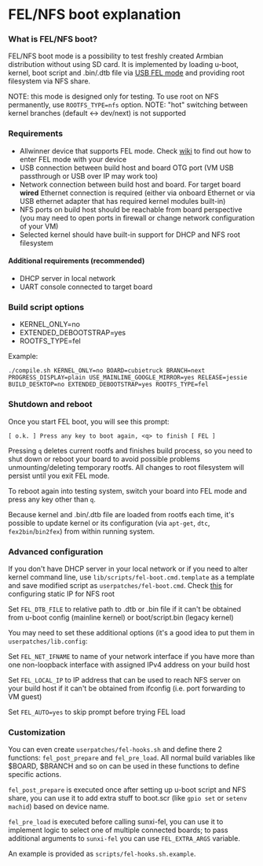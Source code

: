 # FEL/NFS boot explanation

### What is FEL/NFS boot?

FEL/NFS boot mode is a possibility to test freshly created Armbian distribution without using SD card. It is implemented by loading u-boot, kernel, boot script and .bin/.dtb file via [USB FEL mode](https://linux-sunxi.org/FEL/USBBoot) and providing root filesystem via NFS share.

NOTE: this mode is designed only for testing. To use root on NFS permanently, use `ROOTFS_TYPE=nfs` option.
NOTE: "hot" switching between kernel branches (default <-> dev/next) is not supported

### Requirements

- Allwinner device that supports FEL mode. Check [wiki](https://linux-sunxi.org/FEL) to find out how to enter FEL mode with your device
- USB connection between build host and board OTG port (VM USB passthrough or USB over IP may work too)
- Network connection between build host and board. For target board **wired** Ethernet connection is required (either via onboard Ethernet or via USB ethernet adapter that has required kernel modules built-in)
- NFS ports on build host should be reachable from board perspective (you may need to open ports in firewall or change network configuration of your VM)
- Selected kernel should have built-in support for DHCP and NFS root filesystem

#### Additional requirements (recommended)

- DHCP server in local network
- UART console connected to target board

### Build script options

- KERNEL_ONLY=no
- EXTENDED_DEBOOTSTRAP=yes
- ROOTFS_TYPE=fel

Example:
```
./compile.sh KERNEL_ONLY=no BOARD=cubietruck BRANCH=next PROGRESS_DISPLAY=plain USE_MAINLINE_GOOGLE_MIRROR=yes RELEASE=jessie BUILD_DESKTOP=no EXTENDED_DEBOOTSTRAP=yes ROOTFS_TYPE=fel
```

### Shutdown and reboot

Once you start FEL boot, you will see this prompt:

```
[ o.k. ] Press any key to boot again, <q> to finish [ FEL ]
```

Pressing `q` deletes current rootfs and finishes build process, so you need to shut down or reboot your board to avoid possible problems unmounting/deleting temporary rootfs. All changes to root filesystem will persist until you exit FEL mode.

To reboot again into testing system, switch your board into FEL mode and press any key other than `q`.

Because kernel and .bin/.dtb file are loaded from rootfs each time, it's possible to update kernel or its configuration (via `apt-get`, `dtc`, `fex2bin`/`bin2fex`) from within running system.

### Advanced configuration

If you don't have DHCP server in your local network or if you need to alter kernel command line, use `lib/scripts/fel-boot.cmd.template` as a template and save modified script as `userpatches/fel-boot.cmd`. Check [this](https://git.kernel.org/cgit/linux/kernel/git/stable/linux-stable.git/plain/Documentation/filesystems/nfs/nfsroot.txt) for configuring static IP for NFS root

Set `FEL_DTB_FILE` to relative path to .dtb or .bin file if it can't be obtained from u-boot config (mainline kernel) or boot/script.bin (legacy kernel)

You may need to set these additional options (it's a good idea to put them in `userpatches/lib.config`:

Set `FEL_NET_IFNAME` to name of your network interface if you have more than one non-loopback interface with assigned IPv4 address on your build host

Set `FEL_LOCAL_IP` to IP address that can be used to reach NFS server on your build host if it can't be obtained from ifconfig (i.e. port forwarding to VM guest)

Set `FEL_AUTO=yes` to skip prompt before trying FEL load

### Customization

You can even create `userpatches/fel-hooks.sh` and define there 2 functions: `fel_post_prepare` and `fel_pre_load`. All normal build variables like $BOARD, $BRANCH and so on can be used in these functions to define specific actions.

`fel_post_prepare` is executed once after setting up u-boot script and NFS share, you can use it to add extra stuff to boot.scr (like `gpio set` or `setenv machid`) based on device name.

`fel_pre_load` is executed before calling sunxi-fel, you can use it to implement logic to select one of multiple connected boards; to pass additional arguments to `sunxi-fel` you can use `FEL_EXTRA_ARGS` variable.

An example is provided as `scripts/fel-hooks.sh.example`.

